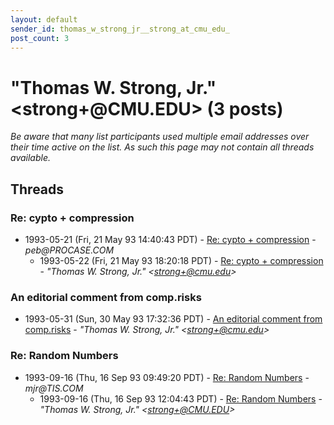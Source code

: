 ```yaml
---
layout: default
sender_id: thomas_w_strong_jr__strong_at_cmu_edu_
post_count: 3
---
```


# "Thomas W. Strong, Jr." <strong+<span>@</span>CMU.EDU> (3 posts)

_Be aware that many list participants used multiple email addresses over their time active on the list. As such this page may not contain all threads available._

## Threads

### Re: cypto + compression
+ 1993-05-21 (Fri, 21 May 93 14:40:43 PDT) - [Re: cypto + compression](/archive/1993/05/6eb9ca355336ea06636696c6c07bce14fa12e4d6b2d5f4e8ba636eb5afcadac3) - _peb@PROCASE.COM_
  + 1993-05-22 (Fri, 21 May 93 18:20:18 PDT) - [Re: cypto + compression](/archive/1993/05/12a1ce5847efb138c80333661979753a731121d08e2ef8af21f603ad16413f77) - _"Thomas W. Strong, Jr." \<strong+@cmu.edu\>_

### An editorial comment from comp.risks
+ 1993-05-31 (Sun, 30 May 93 17:32:36 PDT) - [An editorial comment from comp.risks](/archive/1993/05/828dacc71d62bc3f9c14212f6b246e713faa3fac0b049a34aa580630ad74bdfe) - _"Thomas W. Strong, Jr." \<strong+@cmu.edu\>_

### Re:  Random Numbers
+ 1993-09-16 (Thu, 16 Sep 93 09:49:20 PDT) - [Re:  Random Numbers](/archive/1993/09/90b733f4cd1327ffb71b3abb1eadf754ab79c926554156364ef8b18f7f1653ba) - _mjr@TIS.COM_
  + 1993-09-16 (Thu, 16 Sep 93 12:04:43 PDT) - [Re: Random Numbers](/archive/1993/09/1063d23bb5324668cdd1c6a9caa65740f3aa7f893f4a460d12fe7f70062903ef) - _"Thomas W. Strong, Jr." \<strong+@CMU.EDU\>_

